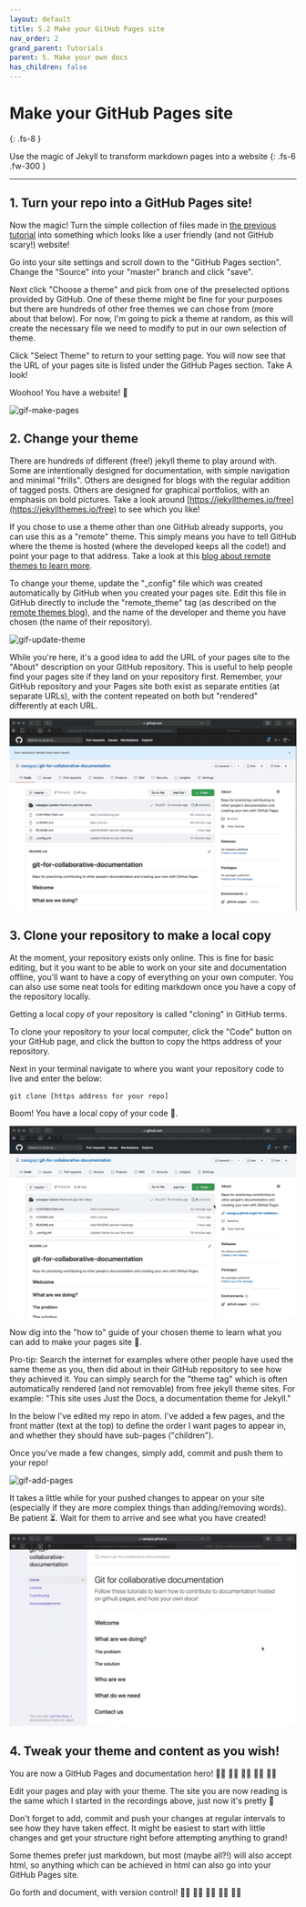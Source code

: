 ```yaml
---
layout: default
title: 5.2 Make your GitHub Pages site
nav_order: 2
grand_parent: Tutorials
parent: 5. Make your own docs
has_children: false
---
```



# Make your GitHub Pages site
{: .fs-8 }

Use the magic of Jekyll to transform markdown pages into a website
{: .fs-6 .fw-300 }

---

## 1. Turn your repo into a GitHub Pages site!

Now the magic! Turn the simple collection of files made in [the previous tutorial](5-1-Make-your-repo.md) into something which looks like a user friendly (and not GitHub scary!) website!

Go into your site settings and scroll down to the "GitHub Pages section". Change the "Source" into your "master" branch and click "save".

Next click "Choose a theme" and pick from one of the preselected options provided by GitHub. One of these theme might be fine for your purposes but there are hundreds of other free themes we can chose from (more about that below). For now, I'm going to pick a theme at random, as this will create the necessary file we need to modify to put in our own selection of theme.

Click "Select Theme" to return to your setting page. You will now see that the URL of your pages site is listed under the GitHub Pages section. Take A look!

Woohoo! You have a website! 🎉

![gif-make-pages](../../img/gifs/make-pages.gif)

## 2. Change your theme

There are hundreds of different (free!) jekyll theme to play around with. Some are intentionally designed for documentation, with simple navigation and minimal "frills". Others are designed for blogs with the regular addition of tagged posts. Others are designed for graphical portfolios, with an emphasis on bold pictures. Take a look around [https://jekyllthemes.io/free](https://jekyllthemes.io/free) to see which you like!

If you chose to use a theme other than one GitHub already supports, you can use this as a "remote" theme. This simply means you have to tell GitHub where the theme is hosted (where the developed keeps all the code!) and point your page to that address. Take a look at this [blog about remote themes to learn more](https://github.blog/2017-11-29-use-any-theme-with-github-pages/).

To change your theme, update the "_config" file which was created automatically by GitHub when you created your pages site. Edit this file in GitHub directly to include the "remote_theme" tag (as described on the [remote themes blog](https://github.blog/2017-11-29-use-any-theme-with-github-pages/)), and the name of the developer and theme you have chosen (the name of their repository).

![gif-update-theme](../../img/gifs/update-theme.gif)

While you're here, it's a good idea to add the URL of your pages site to the "About" description on your GitHub repository. This is useful to help people find your pages site if they land on your repository first. Remember, your GitHub repository and your Pages site both exist as separate entities (at separate URLs), with the content repeated on both but "rendered" differently at each URL.

![gif-update-about](../../img/gifs/update-about.gif)




## 3. Clone your repository to make a local copy

At the moment, your repository exists only online. This is fine for basic editing, but it you want to be able to work on your site and documentation offline, you'll want to have a copy of everything on your own computer. You can also use some neat tools for editing markdown once you have a copy of the repository locally.

Getting a local copy of your repository is called "cloning" in GitHub terms.

To clone your repository to your local computer, click the "Code" button on your GitHub page, and click the button to copy the https address of your repository.

Next in your terminal navigate to where you want your repository code to live and enter the below:
```
git clone [https address for your repo]
```

Boom! You have a local copy of your code 💃.

![gif-clone-repo](../../img/gifs/clone-repo.gif)

Now dig into the "how to" guide of your chosen theme to learn what you can add to make your pages site 💯.

Pro-tip: Search the internet for examples where other people have used the same theme as you, then did about in their GitHub repository to see how they achieved it. You can simply search for the "theme tag" which is often automatically rendered (and not removable) from free jekyll theme sites. For example: "This site uses Just the Docs, a documentation theme for Jekyll."

In the below I've edited my repo in atom. I've added a few pages, and the front matter (text at the top) to define the order I want pages to appear in, and whether they should have sub-pages ("children").

Once you've made a few changes, simply add, commit and push them to your repo!

![gif-add-pages](../../img/gifs/add-pages.gif)

It takes a little while for your pushed changes to appear on your site (especially if they are more complex things than adding/removing words). Be patient ⏳. Wait for them to arrive and see what you have created!

![gif-check-render](../../img/gifs/check-render.gif)

## 4. Tweak your theme and content as you wish!

You are now a GitHub Pages and documentation hero! 🙌🏻 🙌🏼 🙌🏽 🙌🏾 🙌🏿

Edit your pages and play with your theme. The site you are now reading is the same which I started in the recordings above, just now it's pretty 🌺

Don't forget to add, commit and push your changes at regular intervals to see how they have taken effect. It might be easiest to start with little changes and get your structure right before attempting anything to grand!

Some themes prefer just markdown, but most (maybe all?!) will also accept html, so anything which can be achieved in html can also go into your GitHub Pages site.

Go forth and document, with version control! 🤘🏻 🤘🏼 🤘🏽 🤘🏾 🤘🏿

